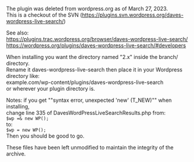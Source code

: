 The plugin was deleted from wordpress.org as of March 27, 2023.  
This is a checkout of the SVN (https://plugins.svn.wordpress.org/daves-wordpress-live-search/)  

See also:  
https://plugins.trac.wordpress.org/browser/daves-wordpress-live-search/  
https://wordpress.org/plugins/daves-wordpress-live-search/#developers  
  
  
When installing you want the directory named "2.x" inside the branch/ directory.  
Rename it daves-wordpress-live-search then place it in your Wordpress directory like:  
example.com/wp-content/plugins/daves-wordpress-live-search  
or wherever your plugin directory is.  

Notes: if you get ""syntax error, unexpected 'new' (T_NEW)"" when installing,  
change line 335 of DavesWordPressLiveSearchResults.php from:  
`$wp =& new WP();`  
to:  
`$wp = new WP();`  
Then you should be good to go.  
  
These files have been left unmodified to maintain the integrity of the archive.  
